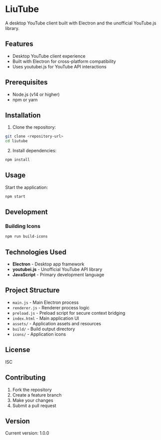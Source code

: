 # LiuTube

A desktop YouTube client built with Electron and the unofficial YouTube.js library.

## Features

- Desktop YouTube client experience
- Built with Electron for cross-platform compatibility
- Uses youtubei.js for YouTube API interactions

## Prerequisites

- Node.js (v14 or higher)
- npm or yarn

## Installation

1. Clone the repository:
```bash
git clone <repository-url>
cd liutube
```

2. Install dependencies:
```bash
npm install
```

## Usage

Start the application:
```bash
npm start
```

## Development

### Building Icons
```bash
npm run build-icons
```

## Technologies Used

- **Electron** - Desktop app framework
- **youtubei.js** - Unofficial YouTube API library
- **JavaScript** - Primary development language

## Project Structure

- `main.js` - Main Electron process
- `renderer.js` - Renderer process logic
- `preload.js` - Preload script for secure context bridging
- `index.html` - Main application UI
- `assets/` - Application assets and resources
- `build/` - Build output directory
- `icons/` - Application icons

## License

ISC

## Contributing

1. Fork the repository
2. Create a feature branch
3. Make your changes
4. Submit a pull request

## Version

Current version: 1.0.0
